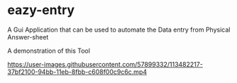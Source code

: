 # eazy-entry
A Gui Application that can be used to automate the Data entry from Physical Answer-sheet 


A demonstration of this Tool

https://user-images.githubusercontent.com/57899332/113482217-37bf2100-94bb-11eb-8fbb-c608f00c9c6c.mp4




